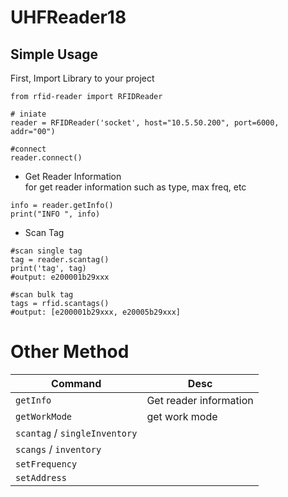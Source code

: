 # UHFReader18

## Simple Usage
First, Import Library to your project
```
from rfid-reader import RFIDReader

# iniate
reader = RFIDReader('socket', host="10.5.50.200", port=6000, addr="00")

#connect
reader.connect()
```

- Get Reader Information  
for get reader information such as type, max freq, etc 
```
info = reader.getInfo()
print("INFO ", info)
```
- Scan Tag
```
#scan single tag
tag = reader.scantag()
print('tag', tag)
#output: e200001b29xxx

#scan bulk tag
tags = rfid.scantags()
#output: [e200001b29xxx, e20005b29xxx]

```

# Other Method

| Command                           | Desc |
|-------------------------          |------|
| `getInfo`                         | Get reader information    |
| `getWorkMode`                     | get work mode    |
| `scantag` / `singleInventory`     |     |
| `scangs` / `inventory`            |     |
| `setFrequency`                    |     |
| `setAddress`                      |     |